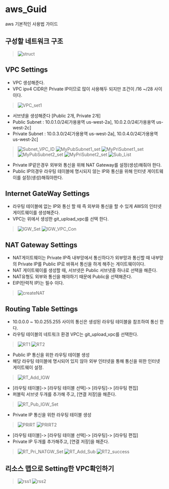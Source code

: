 # aws_Guid
aws 기본적인 사용법 가이드

## 구성할 네트워크 구조
> ![struct](https://github.com/hanmin0512/aws_Guid/assets/37041208/7af7a497-a0f8-4a4d-9d3c-65eec88068c6)


## VPC Settings
- VPC 생성해준다.
- VPC ipv4 CIDR은 Private IP이므로 많이 사용해두 되지만 조건이 /16 ~/28 사이이다.
> ![VPC_set1](https://github.com/hanmin0512/aws_Guid/assets/37041208/e8497565-ee41-4d63-b9c4-f349136261af)


- 서브넷을 생성해준다 [Public 2개, Private 2개]
- Public Subnet : 10.0.1.0/24[가용용역 us-west-2a], 10.0.2.0/24[가용용역 us-west-2c]
- Private Subnet : 10.0.3.0/24[가용용역 us-west-2a], 10.0.4.0/24[가용용역 us-west-2c]
> ![Subnet_VPC_ID](https://github.com/hanmin0512/aws_Guid/assets/37041208/9d2294c0-8496-4634-963a-0174edeea7ac)
> ![MyPubSubnet1_set](https://github.com/hanmin0512/aws_Guid/assets/37041208/4ec5ed55-b55d-4ace-9ed5-713c60fae9f2)
> ![MyPriSubnet1_set](https://github.com/hanmin0512/aws_Guid/assets/37041208/28e4bdf4-66cf-4e5f-9ed2-2c785170b17d)
> ![MyPubSubnet2_set](https://github.com/hanmin0512/aws_Guid/assets/37041208/5a540985-2e33-4ed5-b2f7-4d279c845702)
> ![MyPriSubnet2_set](https://github.com/hanmin0512/aws_Guid/assets/37041208/08c1b42c-2e1c-433f-abd4-c3fad12fb9d9)
> ![Sub_List](https://github.com/hanmin0512/aws_Guid/assets/37041208/bcc0a9f5-a4e1-4eb8-825e-64b6ab43dedd)
- Private IP같은경우 외부와 통신을 위해 NAT Gateway를 설정(생성)해줘야 한다.
- Public IP의경우 라우팅 테이블에 명시되지 않는 IP와 통신을 위해 인터넷 게이트웨이를 설정(생성)해줘야한다.

## Internet GateWay Settings
- 라우팅 테이블에 없는 IP와 통신 할 때 즉 외부와 통신을 할 수 있게 AWS의 인터넷게이트웨이를 생성해준다.
- VPC는 위에서 생성한 git_upload_vpc를 선택 한다.
> ![IGW_Set](https://github.com/hanmin0512/aws_Guid/assets/37041208/3de8ec57-a79f-411e-bed7-2ef680c55c2f)
> ![IGW_VPC_Con](https://github.com/hanmin0512/aws_Guid/assets/37041208/59413d1d-50ea-4a37-bb9e-682b96d8ddc7)

## NAT Gateway Settings
- NAT게이트웨이는 Private IP즉 내부망에서 통신하다가 외부망과 통신할 때 내부망의 Private IP를 Public IP로 바꿔서 통신을 하게 해주는 게이트웨이이다.
- NAT 게이트웨이를 생성할 때, 서브넷은 Public 서브넷중 하나로 선택을 해준다.
- NAT유형도 외부와 통신을 해야하기 때문에 Public을 선택해준다.
- EIP(탄력적 IP)는 필수 이다.
> ![createNAT](https://github.com/hanmin0512/aws_Guid/assets/37041208/95ec5f46-2dc3-47f6-b62c-052f086e72b3)

## Routing Table Settings
- 10.0.0.0 ~ 10.0.255.255 사이의 통신은 생성된 라우팅 테이블을 참조하여 통신 한다.
- 라우팅 테이블의 네트워크 환경 VPC는 git_upload_vpc를 선택한다.
> ![RT1](https://github.com/hanmin0512/aws_Guid/assets/37041208/8610ac6b-a11e-4649-8876-50f3810792c1)
> ![RT2](https://github.com/hanmin0512/aws_Guid/assets/37041208/e32a9d57-3b2e-4221-b024-a3d33c799a4a)

- Public IP 통신을 위한 라우팅 테이블 생성
- 해당 라우팅 테이블에 명시되어 있지 않아 외부 인터넷을 통해 통신을 위한 인터넷 게이트웨이 설정.
> ![RT_Add_IGW](https://github.com/hanmin0512/aws_Guid/assets/37041208/17bc417d-5cc5-4d29-9df8-de91946aa5e6)
- [라우팅 테이블]-> [라우팅 테이블 선택]-> [라우팅]-> [라우팅 편집]
- 퍼블릭 서브넷 두개를 추가해 주고, [연결 저장]을 해준다.
> ![RT_Pub_IGW_Set](https://github.com/hanmin0512/aws_Guid/assets/37041208/3816fd15-a6a2-46c1-ab81-8e8d5af5917b)

- Private IP 통신을 위한 라우팅 테이블 생성
> ![PRIRT](https://github.com/hanmin0512/aws_Guid/assets/37041208/11832d0d-ffcd-4102-91d8-92573fd25d73)
> ![PRIRT2](https://github.com/hanmin0512/aws_Guid/assets/37041208/edc7eede-dc49-4e57-9442-484691506240)

- [라우팅 테이블]-> [라우팅 테이블 선택]-> [라우팅]-> [라우팅 편집]
- Private IP 두개를 추가해주고, [연결 저장]을 해준다.
> ![RT_Pri_NATGW_Set](https://github.com/hanmin0512/aws_Guid/assets/37041208/171d32b6-d681-4c49-9b5c-2a56f960da2a)
> ![RT_Add_Sub](https://github.com/hanmin0512/aws_Guid/assets/37041208/37e36ef0-ea30-4804-985b-b16531de7e8d)
> ![RT2_success](https://github.com/hanmin0512/aws_Guid/assets/37041208/a80eb113-1e01-4c77-80bf-32b8c4fed848)

## 리소스 맵으로 Setting한 VPC확인하기
> ![rss1](https://github.com/hanmin0512/aws_Guid/assets/37041208/87680c79-4bc4-44bc-83dc-31f319909e6a)
> ![rss2](https://github.com/hanmin0512/aws_Guid/assets/37041208/8b78c951-cc82-40cf-8d3e-79f6bfdef93f)

